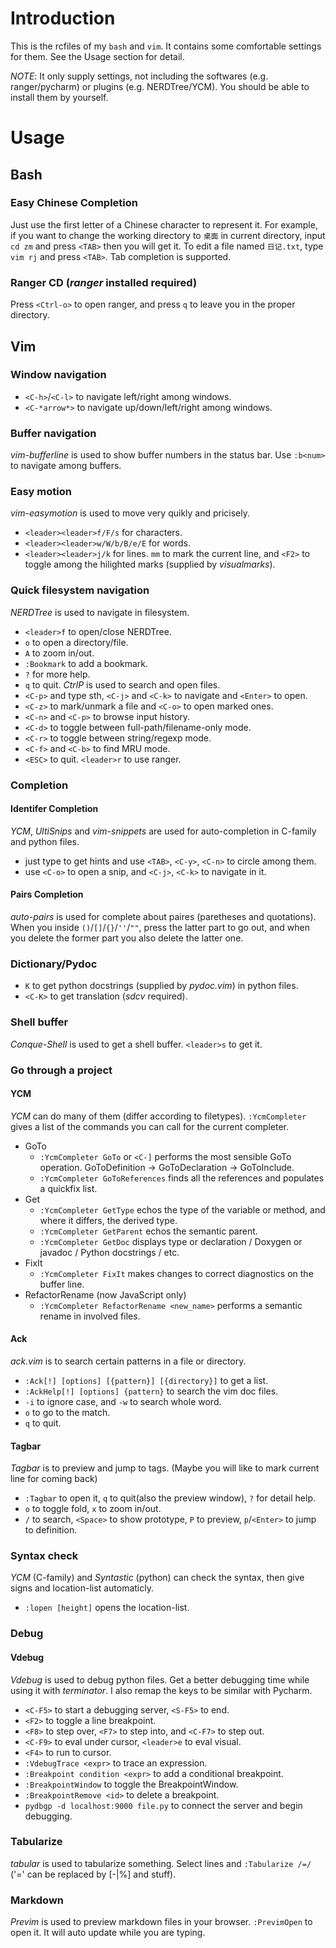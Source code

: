 # Introduction
This is the rcfiles of my `bash` and `vim`. It contains some comfortable settings for them. See the Usage section for detail.

*NOTE*: It only supply settings, not including the softwares (e.g. ranger/pycharm) or plugins (e.g. NERDTree/YCM). You should be able to install them by yourself.

# Usage
## Bash
### Easy Chinese Completion
Just use the first letter of a Chinese character to represent it. For example, if you want to change the working directory to `桌面` in current directory, input `cd zm` and press `<TAB>` then you will get it. To edit a file named `日记.txt`, type `vim rj` and press `<TAB>`. Tab completion is supported.
### Ranger CD (*ranger* installed required)
Press `<Ctrl-o>` to open ranger, and press `q` to leave you in the proper directory.

## Vim
### Window navigation
* `<C-h>`/`<C-l>` to navigate left/right among windows.
* `<C-*arrow*>` to navigate up/down/left/right among windows.
### Buffer navigation
*vim-bufferline* is used to show buffer numbers in the status bar. Use `:b<num>` to navigate among buffers.
### Easy motion
*vim-easymotion* is used to move very quikly and pricisely.
* `<leader><leader>f/F/s` for characters.
* `<leader><leader>w/W/b/B/e/E` for words.
* `<leader><leader>j/k` for lines.
`mm` to mark the current line, and `<F2>` to toggle among the hilighted marks (supplied by *visualmarks*).
### Quick filesystem navigation
*NERDTree* is used to navigate in filesystem.
* `<leader>f` to open/close NERDTree.
* `o` to open a directory/file.
* `A` to zoom in/out.
* `:Bookmark` to add a bookmark.
* `?` for more help.
* `q` to quit.
*CtrlP* is used to search and open files.
* `<C-p>` and type sth, `<C-j>` and `<C-k>` to navigate and `<Enter>` to open.
* `<C-z>` to mark/unmark a file and `<C-o>` to open marked ones.
* `<C-n>` and `<C-p>` to browse input history.
* `<C-d>` to toggle between full-path/filename-only mode.
* `<C-r>` to toggle between string/regexp mode.
* `<C-f>` and `<C-b>` to find MRU mode.
* `<ESC>` to quit.
`<leader>r` to use ranger.
### Completion
#### Identifer Completion
*YCM*, *UltiSnips* and *vim-snippets* are used for auto-completion in C-family and python files.
* just type to get hints and use `<TAB>`, `<C-y>`, `<C-n>` to circle among them.
* use `<C-o>` to open a snip, and `<C-j>`, `<C-k>` to navigate in it.
#### Pairs Completion
*auto-pairs* is used for complete about paires (paretheses and quotations).  When you inside `()`/`[]`/`{}`/`''`/`""`, press the latter part to go out, and when you delete the former part you also delete the latter one.
### Dictionary/Pydoc
* `K` to get python docstrings (supplied by *pydoc.vim*) in python files.
* `<C-K>` to get translation (*sdcv* required).
### Shell buffer
*Conque-Shell* is used to get a shell buffer. `<leader>s` to get it.
### Go through a project
#### YCM
*YCM* can do many of them (differ according to filetypes). `:YcmCompleter` gives a list of the commands you can call for the current completer.
* GoTo
    * `:YcmCompleter GoTo` or `<C-]` performs the most sensible GoTo operation. GoToDefinition -> GoToDeclaration -> GoToInclude.
    * `:YcmCompleter GoToReferences` finds all the references and populates a quickfix list.
* Get
    * `:YcmCompleter GetType` echos the type of the variable or method, and where it differs, the derived type.
    * `:YcmCompleter GetParent` echos the semantic parent.
    * `:YcmCompleter GetDoc` displays type or declaration / Doxygen or javadoc / Python docstrings / etc.
* FixIt
    * `:YcmCompleter FixIt` makes changes to correct diagnostics on the buffer line.
* RefactorRename (now JavaScript only)
    * `:YcmCompleter RefactorRename <new_name>` performs a semantic rename in involved file*s*.
#### Ack
*ack.vim* is to search certain patterns in a file or directory.
* `:Ack[!] [options] [{pattern}] [{directory}]` to get a list.
* `:AckHelp[!] [options] {pattern}` to search the vim doc files.
* `-i` to ignore case, and `-w` to search whole word.
* `o` to go to the match.
* `q` to quit.
#### Tagbar
*Tagbar* is to preview and jump to tags. (Maybe you will like to mark current line for coming back)
* `:Tagbar` to open it, `q` to quit(also the preview window), `?` for detail help.
* `o` to toggle fold, `x` to zoom in/out.
* `/` to search, `<Space>` to show prototype, `P` to preview, `p`/`<Enter>` to jump to definition.
### Syntax check
*YCM* (C-family) and *Syntastic* (python) can check the syntax, then give signs and location-list automaticly.
* `:lopen [height]` opens the location-list.
### Debug
#### Vdebug
*Vdebug* is used to debug python files. Get a better debugging time while using it with *terminator*. I also remap the keys to be similar with Pycharm.
* `<C-F5>` to start a debugging server, `<S-F5>` to end.
* `<F2>` to toggle a line breakpoint.
* `<F8>` to step over, `<F7>` to step into, and `<C-F7>` to step out.
* `<C-F9>` to eval under cursor, `<leader>e` to eval visual.
* `<F4>` to run to cursor.
* `:VdebugTrace <expr>` to trace an expression.
* `:Breakpoint condition <expr>` to add a conditional breakpoint.
* `:BreakpointWindow` to toggle the BreakpointWindow.
* `:BreakpointRemove <id>` to delete a breakpoint.
* `pydbgp -d localhost:9000 file.py` to connect the server and begin debugging.
### Tabularize
*tabular* is used to tabularize something. Select lines and `:Tabularize /=/` ('=' can be replaced by [-|%] and stuff).
### Markdown
*Previm* is used to preview markdown files in your browser. `:PrevimOpen` to open it. It will auto update while you are typing.

